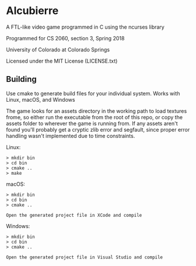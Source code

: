 # Alcubierre
A FTL-like video game programmed in C using the ncurses library

Programmed for CS 2060, section 3, Spring 2018

University of Colorado at Colorado Springs

Licensed under the MIT License (LICENSE.txt)

## Building
Use cmake to generate build files for your individual system. Works with Linux, macOS, and Windows

The game looks for an assets directory in the working path to load textures frome, so either run the executable from
the root of this repo, or copy the assets folder to wherever the game is running from. If any assets aren't found you'll
probably get a cryptic zlib error and segfault, since proper error handling wasn't implemented due to time constraints.

Linux:
```
> mkdir bin
> cd bin
> cmake ..
> make
```

macOS:
```
> mkdir bin
> cd bin
> cmake ..

Open the generated project file in XCode and compile
```

Windows:
```
> mkdir bin
> cd bin
> cmake ..

Open the generated project file in Visual Studio and compile
```
